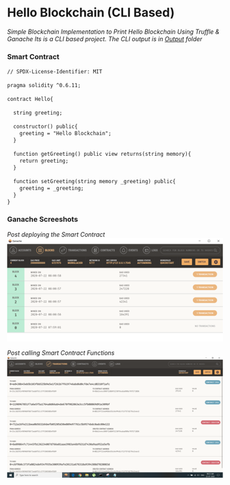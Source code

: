 # Hello Blockchain (CLI Based)
*Simple Blockchain Implementation to Print Hello Blockchain Using Truffle & Ganache*
*Its is a CLI based project. The CLI output is in [Output](Output) folder*

### Smart Contract
```
// SPDX-License-Identifier: MIT

pragma solidity ^0.6.11;

contract Hello{

  string greeting;

  constructor() public{
    greeting = "Hello Blockchain";
  }

  function getGreeting() public view returns(string memory){
    return greeting;
  }

  function setGreeting(string memory _greeting) public{
    greeting = _greeting;
  }
}
```

### Ganache Screeshots

*Post deploying the Smart Contract*
![](Output/deployed.png)

*Post calling Smart Contract Functions*
![](Output/Ganache_Output.png)
